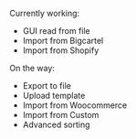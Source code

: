 Currently working:

- GUI read from file
- Import from Bigcartel
- Import from Shopify

On the way: 

- Export to file
- Upload template
- Import from Woocommerce
- Import from Custom
- Advanced sorting
